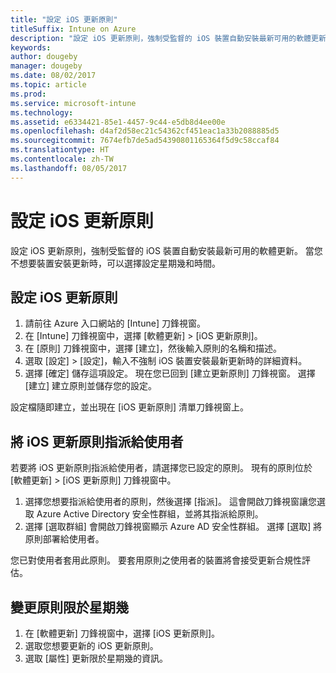 ```yaml
---
title: "設定 iOS 更新原則"
titleSuffix: Intune on Azure
description: "設定 iOS 更新原則，強制受監督的 iOS 裝置自動安裝最新可用的軟體更新。"
keywords: 
author: dougeby
manager: dougeby
ms.date: 08/02/2017
ms.topic: article
ms.prod: 
ms.service: microsoft-intune
ms.technology: 
ms.assetid: e6334421-85e1-4457-9c44-e5db8d4ee00e
ms.openlocfilehash: d4af2d58ec21c54362cf451eac1a33b2088885d5
ms.sourcegitcommit: 7674efb7de5ad54390801165364f5d9c58ccaf84
ms.translationtype: HT
ms.contentlocale: zh-TW
ms.lasthandoff: 08/05/2017
---
```

# <a name="configure-ios-update-policies"></a>設定 iOS 更新原則
設定 iOS 更新原則，強制受監督的 iOS 裝置自動安裝最新可用的軟體更新。 當您不想要裝置安裝更新時，可以選擇設定星期幾和時間。

## <a name="configure-the-ios-update-policy"></a>設定 iOS 更新原則
1. 請前往 Azure 入口網站的 [Intune] 刀鋒視窗。
2. 在 [Intune] 刀鋒視窗中，選擇 [軟體更新] > [iOS 更新原則]。
4. 在 [原則] 刀鋒視窗中，選擇 [建立]，然後輸入原則的名稱和描述。
5. 選取 [設定] > [設定]，輸入不強制 iOS 裝置安裝最新更新時的詳細資料。
6. 選擇 [確定] 儲存這項設定。 現在您已回到 [建立更新原則] 刀鋒視窗。 選擇 [建立] 建立原則並儲存您的設定。

設定檔隨即建立，並出現在 [iOS 更新原則] 清單刀鋒視窗上。

## <a name="assign-an-ios-update-policy-to-users"></a>將 iOS 更新原則指派給使用者
若要將 iOS 更新原則指派給使用者，請選擇您已設定的原則。 現有的原則位於 [軟體更新] > [iOS 更新原則] 刀鋒視窗中。
1. 選擇您想要指派給使用者的原則，然後選擇 [指派]。 這會開啟刀鋒視窗讓您選取 Azure Active Directory 安全性群組，並將其指派給原則。
2. 選擇 [選取群組] 會開啟刀鋒視窗顯示 Azure AD 安全性群組。 選擇 [選取] 將原則部署給使用者。

您已對使用者套用此原則。 要套用原則之使用者的裝置將會接受更新合規性評估。

## <a name="change-the-restricted-days-for-the-policy"></a>變更原則限於星期幾
1. 在 [軟體更新] 刀鋒視窗中，選擇 [iOS 更新原則]。
2. 選取您想要更新的 iOS 更新原則。
3. 選取 [屬性] 更新限於星期幾的資訊。
